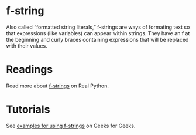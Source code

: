 # f-string

 Also called “formatted string literals,” f-strings are ways of formating text so that expressions (like variables) can appear within strings. They have an f at the beginning and curly braces containing expressions that will be replaced with their values. 

 # Readings

 Read more about [f-strings](https://realpython.com/python-f-strings/#f-strings-a-new-and-improved-way-to-format-strings-in-python) on Real Python.

 # Tutorials

 See [examples for using f-strings](https://www.geeksforgeeks.org/formatted-string-literals-f-strings-python/) on Geeks for Geeks.